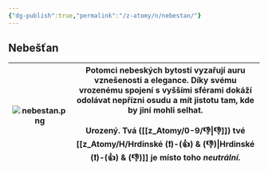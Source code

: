 ```yaml
---
{"dg-publish":true,"permalink":"/z-atomy/n/nebestan/"}
---
```


## Nebešťan

| ![nebestan.png](/img/user/z_img/nebestan.png) | Potomci **nebeských bytostí** vyzařují auru vznešenosti a elegance. Díky svému vrozenému spojení s vyššími sférami dokáží odolávat nepřízni osudu a mít jistotu tam, kde by jiní mohli selhat.<br><br>**Urozený**. Tvá ([[z_Atomy/0-9/👎\|👎]]) tvé [[z_Atomy/H/Hrdinské (❗)-(👍) & (👎)\|Hrdinské (❗)-(👍) & (👎)]] je místo toho *neutrální*. |
| ----------------- | ------------------------------------------------------------------------------------------------------------------------------------------------------------------------------------------------------------------------------------------------------------------------------------------- |
